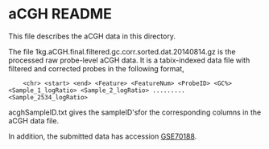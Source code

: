 # aCGH README

This file describes the aCGH data in this directory.

The file 1kg.aCGH.final.filtered.gc.corr.sorted.dat.20140814.gz is the processed raw probe-level aCGH data. It is a tabix-indexed data file with filtered and corrected probes in the following format,

        <chr> <start> <end> <Feature> <FeatureNum> <ProbeID> <GC%><Sample_1_logRatio> <Sample_2_logRatio> .........<Sample_2534_logRatio>
 
acghSampleID.txt gives the sampleID'sfor the corresponding columns in the aCGH data file.

In addition, the submitted data has accession [GSE70188](http://www.ncbi.nlm.nih.gov/bioproject/?term=GSE70188).

